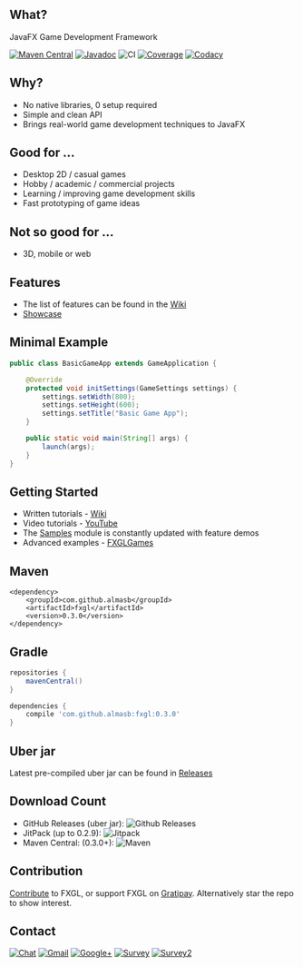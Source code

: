 ## What?

JavaFX Game Development Framework

[![Maven Central](https://img.shields.io/maven-central/v/com.github.almasb/fxgl.svg)]()
[![Javadoc](https://img.shields.io/badge/docs-javadoc-blue.svg)](https://www.javadoc.io/doc/com.github.almasb/fxgl/)
![CI](https://travis-ci.org/AlmasB/FXGL.svg?branch=master)
[![Coverage](https://api.codacy.com/project/badge/Coverage/9603c2522deb42fbb9146bedfcb860b2)](https://www.codacy.com/app/AlmasB/FXGL?utm_source=github.com&amp;utm_medium=referral&amp;utm_content=AlmasB/FXGL&amp;utm_campaign=Badge_Coverage)
[![Codacy](https://api.codacy.com/project/badge/Grade/9603c2522deb42fbb9146bedfcb860b2)](https://www.codacy.com/app/AlmasB/FXGL?utm_source=github.com&amp;utm_medium=referral&amp;utm_content=AlmasB/FXGL&amp;utm_campaign=Badge_Grade)

## Why?

* No native libraries, 0 setup required
* Simple and clean API
* Brings real-world game development techniques to JavaFX

## Good for ...

* Desktop 2D / casual games
* Hobby / academic / commercial projects
* Learning / improving game development skills
* Fast prototyping of game ideas

## Not so good for ...

* 3D, mobile or web

## Features

* The list of features can be found in the [Wiki](https://github.com/AlmasB/FXGL/wiki/Core-Features)
* [Showcase](http://almasb.github.io/FXGLGames/) 

## Minimal Example

```java
public class BasicGameApp extends GameApplication {

    @Override
    protected void initSettings(GameSettings settings) {
        settings.setWidth(800);
        settings.setHeight(600);
        settings.setTitle("Basic Game App");
    }

    public static void main(String[] args) {
        launch(args);
    }
}
```

## Getting Started

* Written tutorials - [Wiki](https://github.com/AlmasB/FXGL/wiki)
* Video tutorials - [YouTube](https://www.youtube.com/watch?v=mPE8p8p_YjQ&list=PL4h6ypqTi3RTiTuAQFKE6xwflnPKyFuPp)
* The [Samples](fxgl-samples) module is constantly updated with feature demos
* Advanced examples - [FXGLGames](https://github.com/AlmasB/FXGLGames)

## Maven

```maven
<dependency>
    <groupId>com.github.almasb</groupId>
    <artifactId>fxgl</artifactId>
    <version>0.3.0</version>
</dependency>
```

## Gradle

```gradle
repositories {
    mavenCentral()
}

dependencies {
    compile 'com.github.almasb:fxgl:0.3.0'
}
```

## Uber jar

Latest pre-compiled uber jar can be found in [Releases](https://github.com/AlmasB/FXGL/releases)

## Download Count

* GitHub Releases (uber jar): ![Github Releases](https://img.shields.io/github/downloads/AlmasB/FXGL/total.svg)
* JitPack (up to 0.2.9): ![Jitpack](https://jitpack.io/v/AlmasB/FXGL/month.svg)
* Maven Central: (0.3.0+): ![Maven](https://img.shields.io/badge/downloads-~53%2Fmonth-green.svg?style=flat)

## Contribution

[Contribute](CONTRIBUTING.md) to FXGL, or support FXGL on [Gratipay](https://gratipay.com/FXGL/).
Alternatively star the repo to show interest.

## Contact
[![Chat](https://badges.gitter.im/AlmasB/FXGL.svg)](https://gitter.im/AlmasB/FXGL)
[![Gmail](https://img.shields.io/badge/Email-almaslvl@gmail.com-red.svg)](https://plus.google.com/+AlmasB0/about)
[![Google+](https://img.shields.io/badge/Google+-AlmasB-red.svg)](https://plus.google.com/+AlmasB0/about)
[![Survey](https://img.shields.io/badge/Feedback-SurveyMonkey-red.svg)](https://www.surveymonkey.com/r/BH6LLPM)
[![Survey2](https://img.shields.io/badge/Feedback-Google%20Forms-red.svg)](https://goo.gl/forms/6wrMnOBxTE1fEpOy2)
